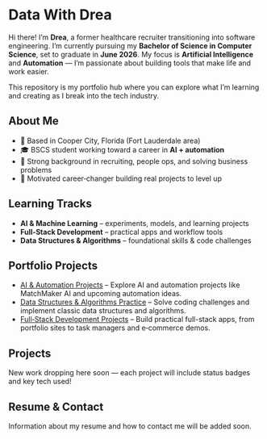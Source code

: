 # Data With Drea  

Hi there! I’m **Drea**, a former healthcare recruiter transitioning into software engineering. I’m currently pursuing my **Bachelor of Science in Computer Science**, set to graduate in **June 2026**. My focus is **Artificial Intelligence** and **Automation** — I’m passionate about building tools that make life and work easier.  

This repository is my portfolio hub where you can explore what I’m learning and creating as I break into the tech industry.  

## About Me  
- 📍 Based in Cooper City, Florida (Fort Lauderdale area)  
- 🎓 BSCS student working toward a career in **AI + automation**  
- 💼 Strong background in recruiting, people ops, and solving business problems  
- 🚀 Motivated career‑changer building real projects to level up  

## Learning Tracks  
- **AI & Machine Learning** – experiments, models, and learning projects  
- **Full‑Stack Development** – practical apps and workflow tools  
- **Data Structures & Algorithms** – foundational skills & code challenges  

## Portfolio Projects  
- [AI & Automation Projects](ai-automation/) – Explore AI and automation projects like MatchMaker AI and upcoming automation ideas.  
- [Data Structures & Algorithms Practice](dsa-practice/) – Solve coding challenges and implement classic data structures and algorithms.  
- [Full‑Stack Development Projects](full-stack/) – Build practical full-stack apps, from portfolio sites to task managers and e‑commerce demos.  

## Projects  
New work dropping here soon — each project will include status badges and key tech used!  

## Resume & Contact  
Information about my resume and how to contact me will be added soon. 
